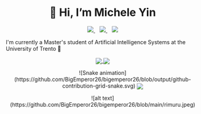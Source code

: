 <h1 align="center">👋 Hi, I’m Michele Yin</h1>

<p align='center'>
  <a href="https://www.linkedin.com/in/michele-yin-42a36a229/">
    <img src="https://img.shields.io/badge/LinkedIn-0077B5?style=for-the-badge&logo=linkedin&logoColor=white"></img>
  </a>&nbsp;&nbsp;
  <a href="https://github.com/BigEmperor26/">
    <img src="https://img.shields.io/badge/GitHub-100000?style=for-the-badge&logo=github&logoColor=white"></img>
  </a>&nbsp;&nbsp;
  <a href="mailto:mickyin3@gmail.com">
    <img src="https://img.shields.io/badge/Gmail-D14836?style=for-the-badge&logo=gmail&logoColor=white"></img>
  </a> 
</p>

I'm currently a Master's student of Artificial Intelligence Systems at the University of Trento 🤖

<p align='center'>
<a href="https://github.com/anuraghazra/github-readme-stats">
  <img align="center" src="https://github-readme-stats.vercel.app/api?username=BigEmperor26" />
</a>
<a href="https://github.com/anuraghazra/convoychat">
  <img align="center" src="https://github-readme-stats.vercel.app/api/top-langs/?username=BigEmperor26&layout=compact" />
</a>
</p>
<!---
[![Anurag's GitHub stats](https://github-readme-stats.vercel.app/api?username=BigEmperor26)](https://github.com/anuraghazra/github-readme-stats)
[![Top Langs](https://github-readme-stats.vercel.app/api/top-langs/?username=BigEmperor26&layout=compact)](https://github.com/BigEmperor26/github-readme-stats)
-->
<p align='center'>
![Snake animation](https://github.com/BigEmperor26/bigemperor26/blob/output/github-contribution-grid-snake.svg)
  <a href="https://github.com/BigEmperor26/">
  <img align="center" src="https://github.com/BigEmperor26/bigemperor26/blob/output/github-contribution-grid-snake.svg" />
</a>
</p>
<p align='center'>
![alt text](https://github.com/BigEmperor26/bigemperor26/blob/main/rimuru.jpeg)
</p>
